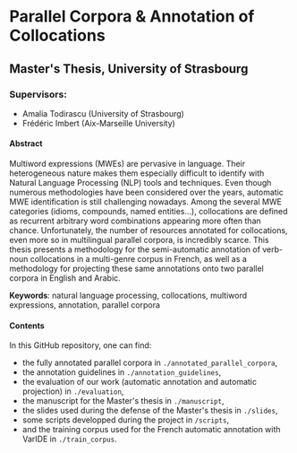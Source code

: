 # Parallel Corpora & Annotation of Collocations
## Master's Thesis, University of Strasbourg
### Supervisors: 
* Amalia Todirascu (University of Strasbourg) 
* Frédéric Imbert (Aix-Marseille University)

#### Abstract

Multiword expressions (MWEs) are pervasive in language. Their heterogeneous nature makes them especially difficult to identify with Natural Language Processing (NLP) tools and techniques. Even though numerous methodologies have been considered over the years, automatic MWE identification is still challenging nowadays. Among the several MWE categories (idioms, compounds, named entities…), collocations are defined as recurrent arbitrary word combinations appearing more often than chance. Unfortunately, the number of resources annotated for collocations, even more so in multilingual parallel corpora, is incredibly scarce. This thesis presents a methodology for the semi-automatic annotation of verb-noun collocations in a multi-genre corpus in French, as well as a methodology for projecting these same annotations onto two parallel corpora in English and Arabic.

__Keywords__: natural language processing, collocations, multiword expressions, annotation, parallel corpora

#### Contents

In this GitHub repository, one can find:
* the fully annotated parallel corpora in `./annotated_parallel_corpora`,
* the annotation guidelines in `./annotation_guidelines`,
* the evaluation of our work (automatic annotation and automatic projection) in `./evaluation`,
* the manuscript for the Master's thesis in `./manuscript`,
* the slides used during the defense of the Master's thesis in `./slides`,
* some scripts developped during the project in `/scripts`,
* and the training corpus used for the French automatic annotation with VarIDE in `./train_corpus`.

